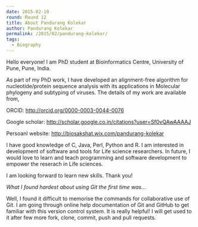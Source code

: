 ```yaml
---
date: 2015-02-10
round: Round 12
title: About Pandurang Kolekar
author: Pandurang Kolekar
permalink: /2015/02/pandurang-kolekar/
tags:
  - Biography
---
```


Hello everyone!
I am PhD student at Bioinformatics Centre, University of Pune, Pune, India. 

As part of my PhD work, I have developed an alignment-free algorithm for nucleotide/protein sequence analysis with its applications in Molecular phylogeny and subtyping of viruses.
The details of my work are available from,

ORCID: http://orcid.org/0000-0003-0044-0076

Google scholar: http://scholar.google.co.in/citations?user=Sf0vQAwAAAAJ

Persoanl website: http://biosakshat.wix.com/pandurang-kolekar

I have good knowledge of C, Java, Perl, Python and R. I am interested in development of software and tools for Life science researchers. 
In future, I would love to learn and teach programming and software development to empower the reserach in Life sciences. 

I am looking forward to learn new skills. Thank you!

*What I found hardest about using Git the first time was...*

Well, I found it difficult to memorise the commands for collaborative use of Git. I am going through online help documentation of Git and GitHub to get familiar with this version control system. It is really helpful! I will get used to it after few more fork, clone, commit, push and pull requests.

